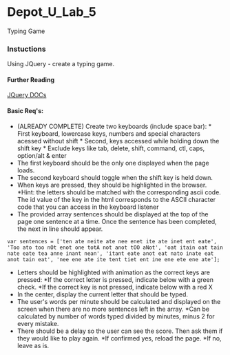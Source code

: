 # Depot_U_Lab_5
Typing Game
### Instuctions

Using JQuery - create a typing game.

#### Further Reading
[JQuery DOCs](https://jquery.com/)

#### Basic Req's:
* (ALREADY COMPLETE) Create two keyboards (include space bar):
		* First keyboard, lowercase keys, numbers and special characters acessed without shift
		* Second, keys accessed while holding down the shift key
		* Exclude keys like tab, delete, shift, command, ctl, caps, option/alt & enter
* The first keyboard should be the only one displayed when the page loads.
* The second keyboard should toggle when the shift key is held down.
* When keys are pressed, they should be highlighted in the browser.
		*Hint: the letters should be matched with the corresponding ascii code. The id value of the key in the html corresponds to the ASCII character code that you can access in the keyboard listener
* The provided array sentences should be displayed at the top of the page one sentence at a time. Once the sentence has been completed, the next in line should appear.
```
var sentences = ['ten ate neite ate nee enet ite ate inet ent eate', 'Too ato too nOt enot one totA not anot tOO aNot', 'oat itain oat tain nate eate tea anne inant nean', 'itant eate anot eat nato inate eat anot tain eat', 'nee ene ate ite tent tiet ent ine ene ete ene ate'];
```
* Letters should be highlighted with animation as the correct keys are pressed:
		*If the correct letter is pressed, indicate below with a green check.
		*If the correct key is not pressed, indicate below with a red X
* In the center, display the current letter that should be typed.
* The user's words per minute should be calculated and displayed on the screen when there are no more sentences left in the array.
		*Can be calculated by number of words typed divided by minutes, minus 2 for every mistake.
* There should be a delay so the user can see the score. Then ask them if they would like to play again.
		*If confirmed yes, reload the page.
		*If no, leave as is.


